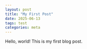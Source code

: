 ```yaml
---
layout: post
title: "My First Post"
date: 2025-06-13
tags: test
categories: meta
---
```


Hello, world! This is my first blog post.
